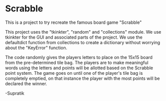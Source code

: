 # Scrabble
This is a project to try recreate the famous board game "Scrabble"

This project uses the "tkinkter", "random" and "collections" module. 
  We use tkinkter for the GUI and associated parts of the project. 
  We use the defaultdict function from collections to create a dictionary without worrying about the "KeyError" function.

The code randomly gives the players letters to place on the 15x15 board from the pre-determined tile bag. The players are to make meaningful words using the letters and points will be allotted based on the Scrabble point system. The game goes on until one of the player's tile bag is completely emptied, on that instance the player with the most points will be declared the winner.


-Supratik
